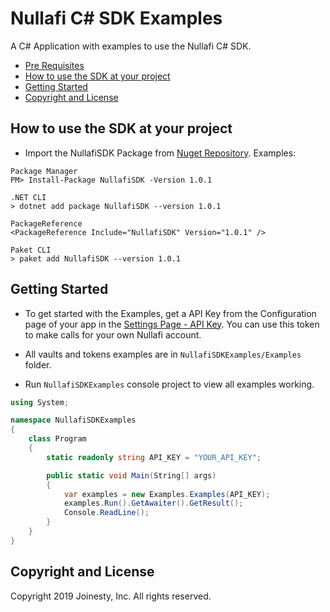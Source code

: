 
Nullafi C# SDK Examples
===============

A C# Application with examples to use the Nullafi C# SDK.

- [Pre Requisites](#pre-requisites)
- [How to use the SDK at your project](#how-to-use-the-sdk-at-your-project)
- [Getting Started](#getting-started)
- [Copyright and License](#copyright-and-license)

<!-- END doctoc generated TOC please keep comment here to allow auto update -->

How to use the SDK at your project
------------
- Import the NullafiSDK Package from [Nuget Repository](https://www.nuget.org/packages/NullafiSDK/). Examples:
```
Package Manager
PM> Install-Package NullafiSDK -Version 1.0.1
```
```
.NET CLI
> dotnet add package NullafiSDK --version 1.0.1
```
```
PackageReference
<PackageReference Include="NullafiSDK" Version="1.0.1" />
```
```
Paket CLI
> paket add NullafiSDK --version 1.0.1
```

Getting Started
---------------

- To get started with the Examples, get a API Key from the Configuration page
of your app in the [Settings Page - API Key][settings-api-key]. You can use this token to make calls for your own Nullafi account.

- All vaults and tokens examples are in `NullafiSDKExamples/Examples` folder.

- Run `NullafiSDKExamples` console project to view all examples working.

```csharp
using System;

namespace NullafiSDKExamples
{
    class Program
    {
        static readonly string API_KEY = "YOUR_API_KEY";

        public static void Main(String[] args)
        {
            var examples = new Examples.Examples(API_KEY);
            examples.Run().GetAwaiter().GetResult();
            Console.ReadLine();
        }
    }
}
```

[settings-api-key]: https://dashboard.nullafi.com/admin/settings/api


Copyright and License
---------------------

Copyright 2019 Joinesty, Inc. All rights reserved.
